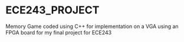 # ECE243_PROJECT
Memory Game coded using C++ for implementation on a VGA using an FPGA board for my final project for ECE243
